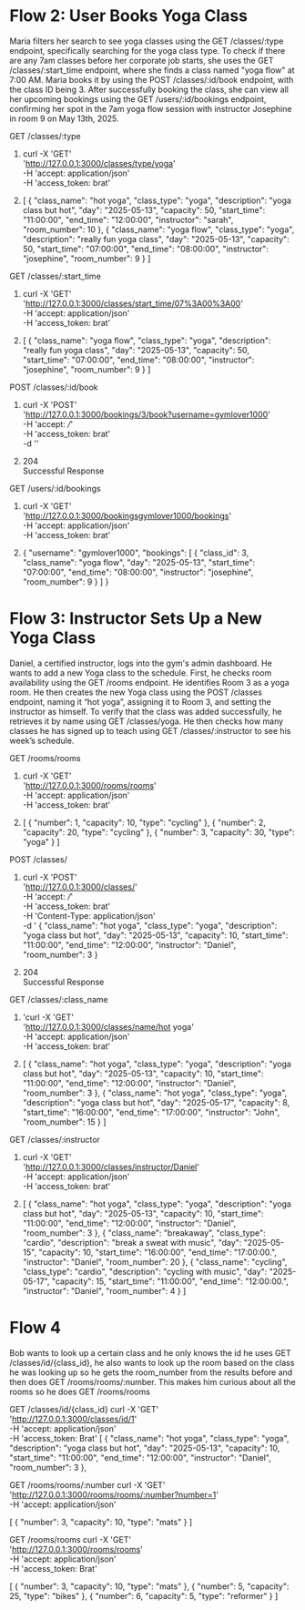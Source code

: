 # Flow 2: User Books Yoga Class

Maria filters her search to see yoga classes using the GET /classes/:type endpoint, specifically searching for the yoga class type. To check if there are any 7am classes before her corporate job starts, she uses the GET /classes/:start_time endpoint, where she finds a class named "yoga flow" at 7:00 AM. Maria books it by using the POST /classes/:id/book endpoint, with the class ID being 3. After successfully booking the class, she can view all her upcoming bookings using the GET /users/:id/bookings endpoint, confirming her spot in the 7am yoga flow session with instructor Josephine in room 9 on May 13th, 2025.

GET /classes/:type

1. curl -X 'GET' \
  'http://127.0.0.1:3000/classes/type/yoga' \
  -H 'accept: application/json' \
  -H 'access_token: brat'

2. [
  {
    "class_name": "hot yoga",
    "class_type": "yoga",
    "description": "yoga class but hot",
    "day": "2025-05-13",
    "capacity": 50,
    "start_time": "11:00:00",
    "end_time": "12:00:00",
    "instructor": "sarah",
    "room_number": 10
  },
  {
    "class_name": "yoga flow",
    "class_type": "yoga",
    "description": "really fun yoga class",
    "day": "2025-05-13",
    "capacity": 50,
    "start_time": "07:00:00",
    "end_time": "08:00:00",
    "instructor": "josephine",
    "room_number": 9
  }
]

GET /classes/:start_time

1. curl -X 'GET' \
  'http://127.0.0.1:3000/classes/start_time/07%3A00%3A00' \
  -H 'accept: application/json' \
  -H 'access_token: brat'

2. [
  {
    "class_name": "yoga flow",
    "class_type": "yoga",
    "description": "really fun yoga class",
    "day": "2025-05-13",
    "capacity": 50,
    "start_time": "07:00:00",
    "end_time": "08:00:00",
    "instructor": "josephine",
    "room_number": 9
  }
]

POST /classes/:id/book

1. curl -X 'POST' \
  'http://127.0.0.1:3000/bookings/3/book?username=gymlover1000' \
  -H 'accept: */*' \
  -H 'access_token: brat' \
  -d ''

2. 204	
Successful Response

GET /users/:id/bookings

1. curl -X 'GET' \
  'http://127.0.0.1:3000/bookingsgymlover1000/bookings' \
  -H 'accept: application/json' \
  -H 'access_token: brat'

2. {
  "username": "gymlover1000",
  "bookings": [
    {
      "class_id": 3,
      "class_name": "yoga flow",
      "day": "2025-05-13",
      "start_time": "07:00:00",
      "end_time": "08:00:00",
      "instructor": "josephine",
      "room_number": 9
    }
  ]
}

# Flow 3: Instructor Sets Up a New Yoga Class

Daniel, a certified instructor, logs into the gym's admin dashboard. He wants to add a new Yoga class to the schedule. First, he checks room availability using the GET /rooms endpoint. He identifies Room 3 as a yoga room. He then creates the new Yoga class using the POST /classes endpoint, naming it “hot yoga”, assigning it to Room 3, and setting the instructor as himself. To verify that the class was added successfully, he retrieves it by name using GET /classes/yoga. He then checks how many classes he has signed up to teach using GET /classes/:instructor to see his week’s schedule.


GET /rooms/rooms

1. curl -X 'GET' \
  'http://127.0.0.1:3000/rooms/rooms' \
  -H 'accept: application/json' \
  -H 'access_token: brat'

2. [
  {
    "number": 1,
    "capacity": 10,
    "type": "cycling"
  },
  {
    "number": 2,
    "capacity": 20,
    "type": "cycling"
  },
  {
    "number": 3,
    "capacity": 30,
    "type": "yoga"
  }
]

POST /classes/

1. curl -X 'POST' \
  'http://127.0.0.1:3000/classes/' \
  -H 'accept: */*' \
  -H 'access_token: brat' \
  -H 'Content-Type: application/json' \
  -d ' {
    "class_name": "hot yoga",
    "class_type": "yoga",
    "description": "yoga class but hot",
    "day": "2025-05-13",
    "capacity": 10,
    "start_time": "11:00:00",
    "end_time": "12:00:00",
    "instructor": "Daniel",
    "room_number": 3
  }

2. 204	
Successful Response

GET /classes/:class_name

1. 'curl -X 'GET' \
  'http://127.0.0.1:3000/classes/name/hot yoga' \
  -H 'accept: application/json' \
  -H 'access_token: brat'

2. [
  {
   "class_name": "hot yoga",
    "class_type": "yoga",
    "description": "yoga class but hot",
    "day": "2025-05-13",
    "capacity": 10,
    "start_time": "11:00:00",
    "end_time": "12:00:00",
    "instructor": "Daniel",
    "room_number": 3
  },
  {
    "class_name": "hot yoga",
    "class_type": "yoga",
    "description": "yoga class but hot",
    "day": "2025-05-17",
    "capacity": 8,
    "start_time": "16:00:00",
    "end_time": "17:00:00",
    "instructor": "John",
    "room_number": 15
  }
]

GET /classes/:instructor

1. curl -X 'GET' \
  'http://127.0.0.1:3000/classes/instructor/Daniel' \
  -H 'accept: application/json' \
  -H 'access_token: brat'

2. [
   {
   "class_name": "hot yoga",
    "class_type": "yoga",
    "description": "yoga class but hot",
    "day": "2025-05-13",
    "capacity": 10,
    "start_time": "11:00:00",
    "end_time": "12:00:00",
    "instructor": "Daniel",
    "room_number": 3
  },
{
    "class_name": "breakaway",
    "class_type": "cardio",
    "description": "break a sweat with music",
    "day": "2025-05-15",
    "capacity": 10,
    "start_time": "16:00:00",
    "end_time": "17:00:00.",
    "instructor": "Daniel",
    "room_number": 20
  },
{
    "class_name": "cycling",
    "class_type": "cardio",
    "description": "cycling with music",
    "day": "2025-05-17",
    "capacity": 15,
    "start_time": "11:00:00",
    "end_time": "12:00:00.",
    "instructor": "Daniel",
    "room_number": 4
  }
]

# Flow 4
Bob wants to look up a certain class and he only knows the id he uses GET /classes/id/{class_id}, he also wants to look up the room based on the class he was looking up so he gets the room_number from the results before and then does GET /rooms/rooms/:number. This makes him curious about all the rooms so he does GET /rooms/rooms

GET /classes/id/{class_id}
curl -X 'GET' \
  'http://127.0.0.1:3000/classes/id/1' \
  -H 'accept: application/json' \
  -H 'access_token: Brat'
[
   {
   "class_name": "hot yoga",
    "class_type": "yoga",
    "description": "yoga class but hot",
    "day": "2025-05-13",
    "capacity": 10,
    "start_time": "11:00:00",
    "end_time": "12:00:00",
    "instructor": "Daniel",
    "room_number": 3
  },

GET /rooms/rooms/:number
curl -X 'GET' \
  'http://127.0.0.1:3000/rooms/rooms/:number?number=1' \
  -H 'accept: application/json'

[
  {
    "number": 3,
    "capacity": 10,
    "type": "mats"
  }
]

GET /rooms/rooms
curl -X 'GET' \
  'http://127.0.0.1:3000/rooms/rooms' \
  -H 'accept: application/json' \
  -H 'access_token: Brat'

[
  {
    "number": 3,
    "capacity": 10,
    "type": "mats"
  },
  {
    "number": 5,
    "capacity": 25,
    "type": "bikes"
  },
  {
    "number": 6,
    "capacity": 5,
    "type": "reformer"
  }
]


